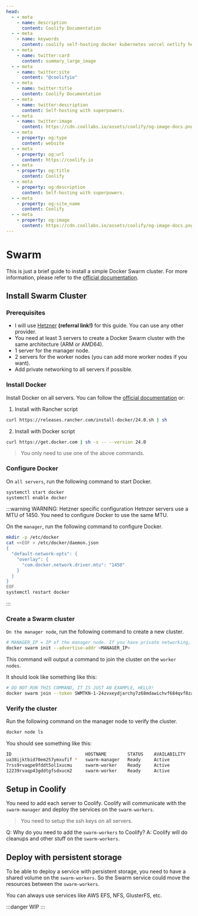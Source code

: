 ```yaml
---
head:
  - - meta
    - name: description
      content: Coolify Documentation
  - - meta
    - name: keywords
      content: coolify self-hosting docker kubernetes vercel netlify heroku render digitalocean aws gcp azure
  - - meta
    - name: twitter:card
      content: summary_large_image
  - - meta
    - name: twitter:site
      content: "@coolifyio"
  - - meta
    - name: twitter:title
      content: Coolify Documentation
  - - meta
    - name: twitter:description
      content: Self-hosting with superpowers.
  - - meta
    - name: twitter:image
      content: https://cdn.coollabs.io/assets/coolify/og-image-docs.png
  - - meta
    - property: og:type
      content: website
  - - meta
    - property: og:url
      content: https://coolify.io
  - - meta
    - property: og:title
      content: Coolify
  - - meta
    - property: og:description
      content: Self-hosting with superpowers.
  - - meta
    - property: og:site_name
      content: Coolify
  - - meta
    - property: og:image
      content: https://cdn.coollabs.io/assets/coolify/og-image-docs.png
---
```


# Swarm

This is just a brief guide to install a simple Docker Swarm cluster. For more information, please refer to the [official documentation](https://docs.docker.com/engine/swarm/).

## Install Swarm Cluster
### Prerequisites
- I will use [Hetzner](https://hetzner.cloud/?ref=VBVO47VycYLt) **(referral link!)** for this guide. You can use any other provider.
- You need at least 3 servers to create a Docker Swarm cluster with the same architecture (ARM or AMD64).
- 1 server for the manager node.
- 2 servers for the worker nodes (you can add more worker nodes if you want).
- Add private networking to all servers if possible.

### Install Docker
Install Docker on all servers. You can follow the [official documentation](https://docs.docker.com/engine/install/) or:

1. Install with Rancher script
```bash
curl https://releases.rancher.com/install-docker/24.0.sh | sh
```

2. Install with Docker script
```bash
curl https://get.docker.com | sh -s -- --version 24.0
```

> You only need to use one of the above commands.

### Configure Docker
On `all servers`, run the following command to start Docker.

```bash
systemctl start docker
systemctl enable docker
```

:::warning WARNING: Hetzner specific configuration
Hetnzer servers use a MTU of 1450. You need to configure Docker to use the same MTU.

On the `manager`, run the following command to configure Docker.

```bash 
mkdir -p /etc/docker
cat <<EOF > /etc/docker/daemon.json
{
  "default-network-opts": {
    "overlay": {
      "com.docker.network.driver.mtu": "1450"
    }
  }
}
EOF
systemctl restart docker
```
:::
### Create a Swarm cluster
`On the manager node`, run the following command to create a new cluster.

```bash
# MANAGER_IP = IP of the manager node. If you have private networking, use the private IP, like 10.0.0.x.
docker swarm init --advertise-addr <MANAGER_IP>

```
This command will output a command to join the cluster on the `worker nodes`.

It should look like something like this:

```bash
# DO NOT RUN THIS COMMAND, IT IS JUST AN EXAMPLE, HELLO!
docker swarm join --token SWMTKN-1-24zvxeydjarchy7z68mdawichvf684qvf8zalx3rmwfgi6pzm3-4ftqn9n8v98kx3phfqjimtkzx 10.0.0.2:2377
```

### Verify the cluster
Run the following command on the manager node to verify the cluster.

```bash
docker node ls
```

You should see something like this:

```bash
ID                            HOSTNAME        STATUS    AVAILABILITY   MANAGER STATUS   ENGINE VERSION
ua38ijktbid70em257ymxufif *   swarm-manager   Ready     Active         Leader           24.0.2
7rss9rvaqpe9fddt5ol1xucmu     swarm-worker    Ready     Active                          24.0.2
12239rvaqp43gddtgfsdxucm2     swarm-worker    Ready     Active                          24.0.2

```

## Setup in Coolify
You need to add each server to Coolify. Coolify will communicate with the `swarm-manager` and deploy the services on the `swarm-workers`.

> You need to setup the ssh keys on all servers.

Q: Why do you need to add the `swarm-workers` to Coolify?
A: Coolify will do cleanups and other stuff on the `swarm-workers`.


## Deploy with persistent storage
To be able to deploy a service with persistent storage, you need to have a shared volume on the `swarm-workers`. So the Swarm service could move the resources between the `swarm-workers`.

You can always use services like AWS EFS, NFS, GlusterFS, etc. 

:::danger WIP
:::